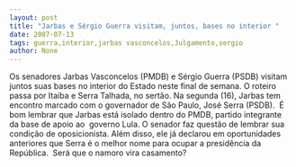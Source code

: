 ```yaml
---
layout: post
title: "Jarbas e Sérgio Guerra visitam, juntos, bases no interior "
date: 2007-07-13
tags: guerra,interior,jarbas vasconcelos,Julgamento,sergio
author: None
---
```

Os senadores Jarbas Vasconcelos (PMDB) e S&eacute;rgio Guerra (PSDB) visitam juntos suas bases no interior do Estado neste final de semana. O roteiro passa por Ita&iacute;ba e Serra Talhada, no sert&atilde;o. Na segunda (16), Jarbas tem encontro marcado com o governador de S&atilde;o Paulo, Jos&eacute; Serra (PSDB).&nbsp; 
&Eacute; bom lembrar que Jarbas est&aacute; isolado dentro do PMDB, partido integrante da&nbsp;base de apoio ao&nbsp; governo Lula. O&nbsp;senador&nbsp;faz quest&atilde;o de lembrar sua condi&ccedil;&atilde;o de oposicionista.&nbsp;Al&eacute;m disso,&nbsp;ele j&aacute; declarou em oportunidades anteriores que Serra &eacute; o melhor&nbsp;nome para ocupar a presid&ecirc;ncia da Rep&uacute;blica.&nbsp; Ser&aacute; que o namoro vira casamento? 